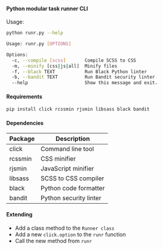 #### Python modular task runner CLI

Usage:

```sh
python runr.py --help
```

```sh
Usage: runr.py [OPTIONS]

Options:
  -c, --compile [scss]       Compile SCSS to CSS
  -m, --minify [css|js|all]  Minify files
  -f, --black TEXT           Run Black Python linter
  -b, --bandit TEXT          Run Bandit security linter
  --help                     Show this message and exit.
```

#### Requirements

```sh
pip install click rcssmin rjsmin libsass black bandit
```

#### Dependencies

| Package | Description |
| --- | --- |
| click | Command line tool |
| rcssmin | CSS minifier |
| rjsmin | JavaScript minifier |
| libsass | SCSS to CSS compiler |
| black | Python code formatter |
| bandit | Python security linter |

#### Extending

- Add a class method to the `Runner class`
- Add a new `click.option` to the `runr` function
- Call the new method from `runr`